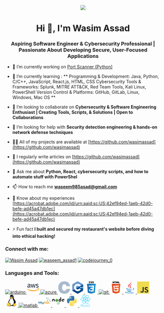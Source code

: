 <div align="center">
  <img height="150" src="https://media.giphy.com/media/M9gbBd9nbDrOTu1Mqx/giphy.gif"  />
</div>


<h1 align="center">Hi 👋, I'm Wasim Assad</h1>
<h3 align="center">Aspiring Software Engineer & Cybersecurity Professional | Passionate About Developing Secure, User-Focused Applications</h3>

- 🔭 I’m currently working on [Port Scanner (Python)](https://github.com/wasimassad/portscanner-with-Python)

- 🌱 I’m currently learning :
  **
    Programming & Development: Java, Python, C/C++, JavaScript, React.js, HTML, CSS
    Cybersecurity Tools & Frameworks: Splunk, MITRE ATT&CK, Red Team Tools, Kali Linux, PowerShell
    Version Control & Platforms: GitHub, GitLab, Linux, Windows, Mac OS
  **

- 👯 I’m looking to collaborate on **Cybersecurity & Software Engineering Enthusiast | Creating Tools, Scripts, & Solutions | Open to Collaborations**

- 🤝 I’m looking for help with **Security detection engineering & hands-on network defense techniques**

- 👨‍💻 All of my projects are available at [https://github.com/wasimassad](https://github.com/wasimassad)

- 📝 I regularly write articles on [https://github.com/wasimassad](https://github.com/wasimassad)

- 💬 Ask me about **Python, React, cybersecurity scripts, and how to automate stuff with PowerShel**

- 📫 How to reach me **waseem985asad@gmail.com**

- 📄 Know about my experiences [https://acrobat.adobe.com/id/urn:aaid:sc:US:42ef94ed-1aeb-42d0-befe-ad45a47db1ec](https://acrobat.adobe.com/id/urn:aaid:sc:US:42ef94ed-1aeb-42d0-befe-ad45a47db1ec)

- ⚡ Fun fact **I built and secured my restaurant's website before diving into ethical hacking!**

<h3 align="left">Connect with me:</h3>
<p align="left">
<a href="https://www.facebook.com/profile.php?id=100006662418407" target="blank"><img align="center" src="https://raw.githubusercontent.com/rahuldkjain/github-profile-readme-generator/master/src/images/icons/Social/facebook.svg" alt="Wasim Assad" height="30" width="40" /></a>
<a href="https://instagram.com/waseem_assad1" target="blank"><img align="center" src="https://raw.githubusercontent.com/rahuldkjain/github-profile-readme-generator/master/src/images/icons/Social/instagram.svg" alt="waseem_assad1" height="30" width="40" /></a>
<a href="https://www.youtube.com/@CodeJourney_0" target="blank"><img align="center" src="https://raw.githubusercontent.com/rahuldkjain/github-profile-readme-generator/master/src/images/icons/Social/youtube.svg" alt="codejourney_0" height="30" width="40" /></a>
</p>

<h3 align="left">Languages and Tools:</h3>
<p align="left"> <a href="https://www.arduino.cc/" target="_blank" rel="noreferrer"> <img src="https://cdn.worldvectorlogo.com/logos/arduino-1.svg" alt="arduino" width="40" height="40"/> </a> <a href="https://aws.amazon.com" target="_blank" rel="noreferrer"> <img src="https://raw.githubusercontent.com/devicons/devicon/master/icons/amazonwebservices/amazonwebservices-original-wordmark.svg" alt="aws" width="40" height="40"/> </a> <a href="https://azure.microsoft.com/en-in/" target="_blank" rel="noreferrer"> <img src="https://www.vectorlogo.zone/logos/microsoft_azure/microsoft_azure-icon.svg" alt="azure" width="40" height="40"/> </a> <a href="https://www.cprogramming.com/" target="_blank" rel="noreferrer"> <img src="https://raw.githubusercontent.com/devicons/devicon/master/icons/c/c-original.svg" alt="c" width="40" height="40"/> </a> <a href="https://www.w3schools.com/cpp/" target="_blank" rel="noreferrer"> <img src="https://raw.githubusercontent.com/devicons/devicon/master/icons/cplusplus/cplusplus-original.svg" alt="cplusplus" width="40" height="40"/> </a> <a href="https://www.w3schools.com/css/" target="_blank" rel="noreferrer"> <img src="https://raw.githubusercontent.com/devicons/devicon/master/icons/css3/css3-original-wordmark.svg" alt="css3" width="40" height="40"/> </a> <a href="https://git-scm.com/" target="_blank" rel="noreferrer"> <img src="https://www.vectorlogo.zone/logos/git-scm/git-scm-icon.svg" alt="git" width="40" height="40"/> </a> <a href="https://www.w3.org/html/" target="_blank" rel="noreferrer"> <img src="https://raw.githubusercontent.com/devicons/devicon/master/icons/html5/html5-original-wordmark.svg" alt="html5" width="40" height="40"/> </a> <a href="https://www.java.com" target="_blank" rel="noreferrer"> <img src="https://raw.githubusercontent.com/devicons/devicon/master/icons/java/java-original.svg" alt="java" width="40" height="40"/> </a> <a href="https://developer.mozilla.org/en-US/docs/Web/JavaScript" target="_blank" rel="noreferrer"> <img src="https://raw.githubusercontent.com/devicons/devicon/master/icons/javascript/javascript-original.svg" alt="javascript" width="40" height="40"/> </a> <a href="https://www.linux.org/" target="_blank" rel="noreferrer"> <img src="https://raw.githubusercontent.com/devicons/devicon/master/icons/linux/linux-original.svg" alt="linux" width="40" height="40"/> </a> <a href="https://www.mathworks.com/" target="_blank" rel="noreferrer"> <img src="https://upload.wikimedia.org/wikipedia/commons/2/21/Matlab_Logo.png" alt="matlab" width="40" height="40"/> </a> <a href="https://www.mysql.com/" target="_blank" rel="noreferrer"> <img src="https://raw.githubusercontent.com/devicons/devicon/master/icons/mysql/mysql-original-wordmark.svg" alt="mysql" width="40" height="40"/> </a> <a href="https://nodejs.org" target="_blank" rel="noreferrer"> <img src="https://raw.githubusercontent.com/devicons/devicon/master/icons/nodejs/nodejs-original-wordmark.svg" alt="nodejs" width="40" height="40"/> </a> <a href="https://www.python.org" target="_blank" rel="noreferrer"> <img src="https://raw.githubusercontent.com/devicons/devicon/master/icons/python/python-original.svg" alt="python" width="40" height="40"/> </a> <a href="https://reactjs.org/" target="_blank" rel="noreferrer"> <img src="https://raw.githubusercontent.com/devicons/devicon/master/icons/react/react-original-wordmark.svg" alt="react" width="40" height="40"/> </a> </p>

